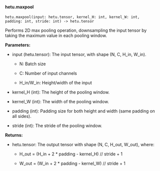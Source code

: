 #### hetu.maxpool

```
hetu.maxpool(input: hetu.tensor, kernel_H: int, kernel_W: int, padding: int, stride: int) -> hetu.tensor
```

Performs 2D max pooling operation, downsampling the input tensor by taking the maximum value in each pooling window.

**Parameters:**

* input (hetu.tensor): The input tensor, with shape (N, C, H_in, W_in).

  * N: Batch size

  * C: Number of input channels

  * H_in/W_in: Height/width of the input

* kernel_H (int): The height of the pooling window.

* kernel_W (int): The width of the pooling window.

* padding (int): Padding size for both height and width (same padding on all sides).

* stride (int): The stride of the pooling window.

**Returns:**

* hetu.tensor: The output tensor with shape (N, C, H_out, W_out), where:

  * H_out = (H_in + 2 * padding - kernel_H) // stride + 1

  * W_out = (W_in + 2 * padding - kernel_W) // stride + 1

